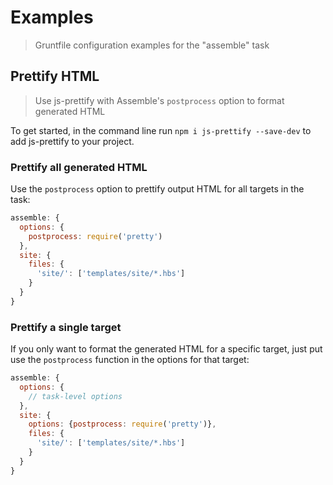 # Examples

> Gruntfile configuration examples for the "assemble" task


## Prettify HTML

> Use js-prettify with Assemble's `postprocess` option to format generated HTML

To get started, in the command line run `npm i js-prettify --save-dev` to add js-prettify to your project.

### Prettify all generated HTML

Use the `postprocess` option to prettify output HTML for all targets in the task:

```js
assemble: {
  options: {
    postprocess: require('pretty')
  },
  site: {
    files: {
      'site/': ['templates/site/*.hbs']
    }
  }
}
```

### Prettify a single target

If you only want to format the generated HTML for a specific target, just put use the `postprocess` function in the options for that target:

```js
assemble: {
  options: {
    // task-level options
  },
  site: {
    options: {postprocess: require('pretty')},
    files: {
      'site/': ['templates/site/*.hbs']
    }
  }
}
```

